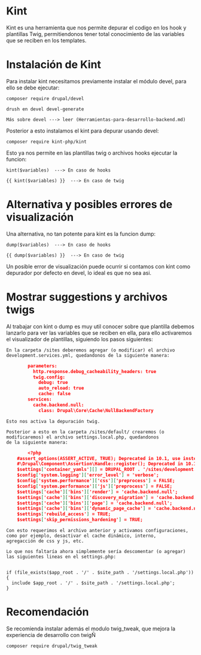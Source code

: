 #  Kint

Kint es una herramienta que nos permite depurar el codigo en los hook y plantillas Twig, permitiendonos tener total conocimiento de las variables 
que se reciben en los templates.

# Instalación de Kint

Para instalar kint necesitamos previamente instalar el módulo devel, para ello se debe ejecutar:

    composer require drupal/devel
    
    drush en devel devel-generate
    
    Más sobre devel ---> leer (Herramientas-para-desarrollo-backend.md)
    
Posterior a esto instalamos el kint para depurar usando devel:

    composer require kint-php/kint
    
Esto ya nos permite en las plantillas twig o archivos hooks ejecutar la funcion:

    kint($variables)  ---> En caso de hooks
    
    {{ kint($variables) }}  ---> En caso de twig
   
# Alternativa y posibles errores de visualización

Una alternativa, no tan potente para kint es la funcion dump:

    dump($variables)  ---> En caso de hooks
    
    {{ dump($variables) }}  ---> En caso de twig
    
Un posible error de visualización puede ocurrir si contamos con kint como depurador por defecto en devel, lo ideal es que no sea asi.

# Mostrar suggestions y archivos twigs

Al trabajar con kint o dump es muy util conocer sobre que plantilla debemos lanzarlo para ver las variables que se reciben en ella, para ello activaremos
el visualizador de plantillas, siguiendo los pasos siguientes:

    En la carpeta /sites deberemos agregar (o modificar) el archivo development.services.yml, quedandonos de la siguiente manera:
	
```json
        parameters:
          http.response.debug_cacheability_headers: true
          twig.config:
            debug: true
            auto_reload: true
            cache: false
        services:
          cache.backend.null:
            class: Drupal\Core\Cache\NullBackendFactory
```
     
    Esto nos activa la depuración twig.

    Posterior a esto en la carpeta /sites/default/ crearemos (o modificaremos) el archivo settings.local.php, quedandonos 
    de la siguiente manera:
    
```json
        <?php
	#assert_options(ASSERT_ACTIVE, TRUE); Deprecated in 10.1, use instead assert_options(ASSERT_EXCEPTION, TRUE)
	#\Drupal\Component\Assertion\Handle::register(); Deprecated in 10.1
	$settings['container_yamls'][] = DRUPAL_ROOT . '/sites/development.services.yml';
	$config['system.logging']['error_level'] = 'verbose';
	$config['system.performance']['css']['preprocess'] = FALSE;
	$config['system.performance']['js']['preprocess'] = FALSE;
	$settings['cache']['bins']['render'] = 'cache.backend.null';
	$settings['cache']['bins']['discovery_migration'] = 'cache.backend.memory';
	$settings['cache']['bins']['page'] = 'cache.backend.null';
	$settings['cache']['bins']['dynamic_page_cache'] = 'cache.backend.null';
	$settings['rebuild_access'] = TRUE;
	$settings['skip_permissions_hardening'] = TRUE;
```
	
    Con esto requerimos el archivo anterior y activamos configuraciones, como por ejemplo, desactivar el cache dinámico, interno,
    agregacción de css y js, etc.
    
    Lo que nos faltaría ahora simplemente sería descomentar (o agregar) las siguientes lineas en el settings.php:
    

    if (file_exists($app_root . '/' . $site_path . '/settings.local.php')) {
      include $app_root . '/' . $site_path . '/settings.local.php';
    }

# Recomendación

Se recomienda instalar además el modulo twig_tweak, que mejora la experiencia de desarrollo con twigÑ

    composer require drupal/twig_tweak

